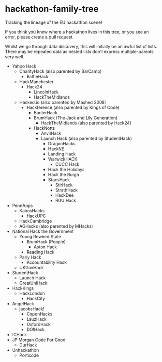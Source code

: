 # hackathon-family-tree
Tracking the lineage of the EU hackathon scene! 

If you think you know where a hackathon lives in this tree, or you see an error, please create a pull request. 

Whilst we go through data discovery, this will initially be an awful list of lists. There may be repeated data as nested lists don't express multiple-parents very well. 

- Yahoo Hack
  - CharityHack (also parented by BarCamp)
    - BattleHack
  - HackManchester
    - Hack24
      - LincolnHack
      - HackTheMidlands
  - Hacked.io (also parented by Mashed 2008)
    - Hackference (also parented by Kings of Code)
      - BanterHack
      - BrumHack (The Jack and Lily Generation)
        - HackTheMidlands (also parented by Hack24)
      - HackNotts
        - AnvilHack
        - Launch Hack (also parented by StudentHack)
          - DragonHacks
          - HackNE
          - Landing Hack
          - WarwickHACK
            - CUCC Hack
          - Hack the Holidays
          - Hack the Burgh
          - StacsHack
            - StirHack
            - StrathHack
            - HackDee
            - RGU Hack
- PennApps
  - KairosHacks
    - HackUPC
  - HackCambridge
  - AGHacks (also parented by MHacks)
- National Hack the Government
  - Young Rewired State
    - BrumHack (Poppie)
      - Aston Hack 
    - Reading Hack
  - Parly Hack
      - Accountability Hack
  - UKGovHack
- StudentHack
  - Launch Hack
  - GreatUniHack
- HackKings
  - HackLondon
    - HackCity
- AngelHack
  - jacobsHack!
    - CopenHacks
    - LauzHack
    - OxfordHack
    - DO!Hack
- ICHack
- JP Morgan Code For Good
  - DurHack
- Unhackathon
  - Porticode

